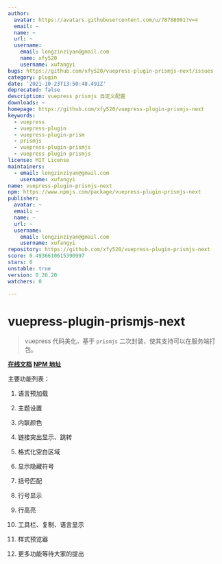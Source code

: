 ```yaml
---
author:
  avatar: https://avatars.githubusercontent.com/u/78788091?v=4
  email: ~
  name: ~
  url: ~
  username:
    email: longzinziyan@gmail.com
    name: xfy520
    username: xufangyi
bugs: https://github.com/xfy520/vuepress-plugin-prismjs-next/issues
category: plugin
date: '2021-10-23T13:50:48.491Z'
deprecated: false
description: vuepress prismjs 自定义配置
downloads: ~
homepage: https://github.com/xfy520/vuepress-plugin-prismjs-next
keywords:
  - vuepress
  - vuepress-plugin
  - vuepress-plugin-prism
  - prismjs
  - vuepress-plugin-prismjs
  - vuepress plugin prismjs
license: MIT License
maintainers:
  - email: longzinziyan@gmail.com
    username: xufangyi
name: vuepress-plugin-prismjs-next
npm: https://www.npmjs.com/package/vuepress-plugin-prismjs-next
publisher:
  avatar: ~
  email: ~
  name: ~
  url: ~
  username:
    email: longzinziyan@gmail.com
    username: xufangyi
repository: https://github.com/xfy520/vuepress-plugin-prismjs-next
score: 0.4936610615390997
stars: 0
unstable: true
version: 0.26.20
watchers: 0

---
```


# vuepress-plugin-prismjs-next

> vuepress 代码美化，基于 `prismjs` 二次封装，使其支持可以在服务端打包。

**[在线文档](https://doc.wssio.com/opensource/vuepress-plugin-prismjs-next/)**
  **[NPM 地址](https://www.npmjs.com/package/vuepress-plugin-prismjs-next)**

主要功能列表：

1. 语言预加载

2. 主题设置

3. 内联颜色

4. 链接突出显示、跳转

5. 格式化空白区域

6. 显示隐藏符号

7. 括号匹配

8. 行号显示

9. 行高亮

10. 工具栏、复制、语言显示

11. 样式预览器

12. 更多功能等待大家的提出
